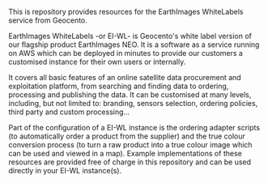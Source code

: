 This is repository provides resources for the EarthImages WhiteLabels service from Geocento.

EarthImages WhiteLabels -or EI-WL- is Geocento's white label version of our flagship product EarthImages NEO. It is a software as a service running on AWS which can be deployed in minutes to provide our customers a customised instance for their own users or internally.

It covers all basic features of an online satellite data procurement and exploitation platform, from searching and finding data to ordering, processing and publishing the data. It can be customised at many levels, including, but not limited to: branding, sensors selection, ordering policies, third party and custom processing...

Part of the configuration of a EI-WL instance is the ordering adapter scripts (to automatically order a product from the supplier) and the true colour conversion process (to turn a raw product into a true colour image which can be used and viewed in a map). Example implementations of these resources are provided free of charge in this repository and can be used directly in your EI-WL instance(s).
